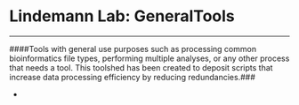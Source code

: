 # Lindemann Lab: GeneralTools
---

####Tools with general use purposes such as processing common bioinformatics file types, performing multiple analyses, or any other process that needs a tool. This toolshed has been created to deposit scripts that increase data processing efficiency by reducing redundancies.###

-

